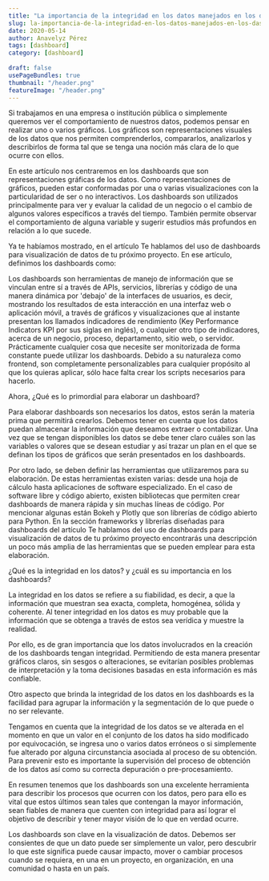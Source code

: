 ```yaml
---
title: "La importancia de la integridad en los datos manejados en los dashboards"
slug: la-importancia-de-la-integridad-en-los-datos-manejados-en-los-dashboards
date: 2020-05-14
author: Anavelyz Pérez
tags: [dashboard]
category: [dashboard]
 
draft: false
usePageBundles: true
thumbnail: "/header.png"
featureImage: "/header.png"
---
```



<!-- # La importancia de la integridad en los datos manejados en los dashboards -->



Si trabajamos en una empresa o institución pública o simplemente queremos ver el comportamiento de nuestros datos, podemos pensar en realizar uno o varios gráficos. Los gráficos son representaciones visuales de los datos que nos permiten comprenderlos, compararlos, analizarlos y describirlos de forma tal que se tenga una noción más clara de lo que ocurre con ellos.

<!-- TEASER_END -->

En este artículo nos centraremos en los dashboards que son representaciones gráficas de los datos. Como representaciones de gráficos, pueden estar conformadas por una o varias visualizaciones con la particularidad de ser o no interactivos. Los dashboards son utilizados principalmente para ver y evaluar la calidad de un negocio o el cambio de algunos valores específicos a través del tiempo. También permite observar el comportamiento de alguna variable y sugerir estudios más profundos en relación a lo que sucede.

Ya te habíamos mostrado, en el artículo Te hablamos del uso de dashboards para visualización de datos de tu próximo proyecto. En ese artículo, definimos los dashboards como:

Los dashboards son herramientas de manejo de información que se vinculan entre sí a través de APIs, servicios, librerías y código de una manera dinámica por 'debajo' de la interfaces de usuarios, es decir, mostrando los resultados de esta interacción en una interfaz web o aplicación móvil, a través de gráficos y visualizaciones que al instante presentan los llamados indicadores de rendimiento (Key Performance Indicators KPI por sus siglas en inglés), o cualquier otro tipo de indicadores, acerca de un negocio, proceso, departamento, sitio web, o servidor. Prácticamente cualquier cosa que necesite ser monitorizada de forma constante puede utilizar los dashboards. Debido a su naturaleza como frontend, son completamente personalizables para cualquier propósito al que los quieras aplicar, sólo hace falta crear los scripts necesarios para hacerlo.

Ahora, ¿Qué es lo primordial para elaborar un dashboard?

Para elaborar dashboards son necesarios los datos, estos serán la materia prima que permitirá crearlos. Debemos tener en cuenta que los datos puedan almacenar la información que deseamos extraer o contabilizar. Una vez que se tengan disponibles los datos se debe tener claro cuáles son las variables o valores que se desean estudiar y así trazar un plan en el que se definan los tipos de gráficos que serán presentados en los dashboards.

Por otro lado, se deben definir las herramientas que utilizaremos para su elaboración. De estas herramientas existen varias: desde una hoja de cálculo hasta aplicaciones de software especializado. En el caso de software libre y código abierto, existen bibliotecas que permiten crear dashboards de manera rápida y sin muchas líneas de código. Por mencionar algunas están Bokeh y Plotly que son librerías de código abierto para Python. En la sección frameworks y librerías diseñadas para dashboards del artículo Te hablamos del uso de dashboards para visualización de datos de tu próximo proyecto encontrarás una descripción un poco más amplia de las herramientas que se pueden emplear para esta elaboración.

¿Qué es la integridad en los datos? y ¿cuál es su importancia en los dashboards?

La integridad en los datos se refiere a su fiabilidad, es decir, a que la información que muestran sea exacta, completa, homogénea, sólida y coherente. Al tener integridad en los datos es muy probable que la información que se obtenga a través de estos sea verídica y muestre la realidad.

Por ello, es de gran importancia que los datos involucrados en la creación de los dashboards tengan integridad. Permitiendo de esta manera presentar gráficos claros, sin sesgos o alteraciones, se evitarían posibles problemas de interpretación y la toma decisiones basadas en esta información es más confiable.

Otro aspecto que brinda la integridad de los datos en los dashboards es la facilidad para agrupar la información y la segmentación de lo que puede o no ser relevante.

Tengamos en cuenta que la integridad de los datos se ve alterada en el momento en que un valor en el conjunto de los datos ha sido modificado por equivocación, se ingresa uno o varios datos erróneos o si simplemente fue alterado por alguna circunstancia asociada al proceso de su obtención. Para prevenir esto es importante la supervisión del proceso de obtención de los datos así como su correcta depuración o pre-procesamiento.

En resumen tenemos que los dashboards son una excelente herramienta para describir los procesos que ocurren con los datos, pero para ello es vital que estos últimos sean tales que contengan la mayor información, sean fiables de manera que cuenten con integridad para así lograr el objetivo de describir y tener mayor visión de lo que en verdad ocurre.

Los dashboards son clave en la visualización de datos. Debemos ser consientes de que un dato puede ser simplemente un valor, pero descubrir lo que este significa puede causar impacto, mover o cambiar procesos cuando se requiera, en una en un proyecto, en organización, en una comunidad o hasta en un país.
